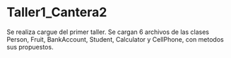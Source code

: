 # Taller1_Cantera2
Se realiza cargue del primer taller. Se cargan 6 archivos de las clases Person, Fruit, BankAccount, Student, Calculator y CellPhone, con metodos sus propuestos.
